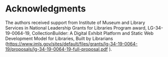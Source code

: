 # Acknowledgments

The authors received support from Institute of Museum and Library Services in National Leadership Grants for Libraries Program award, LG-34-19-0064-19, CollectionBuilder: A Digital Exhibit Platform and Static Web Development Model for Libraries, Built by Librarians (<https://www.imls.gov/sites/default/files/grants/lg-34-19-0064-19/proposals/lg-34-19-0064-19-full-proposal.pdf> ).

# 
